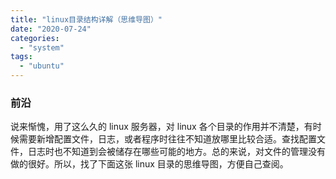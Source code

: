 ```yaml
---
title: "linux目录结构详解（思维导图）"
date: "2020-07-24"
categories:
  - "system"
tags:
  - "ubuntu"
---
```


### 前沿

说来惭愧，用了这么久的 linux 服务器，对 linux 各个目录的作用并不清楚，有时候需要新增配置文件，日志，或者程序时往往不知道放哪里比较合适。查找配置文件，日志时也不知道到会被储存在哪些可能的地方。总的来说，对文件的管理没有做的很好。所以，找了下面这张 linux 目录的思维导图，方便自己查阅。
